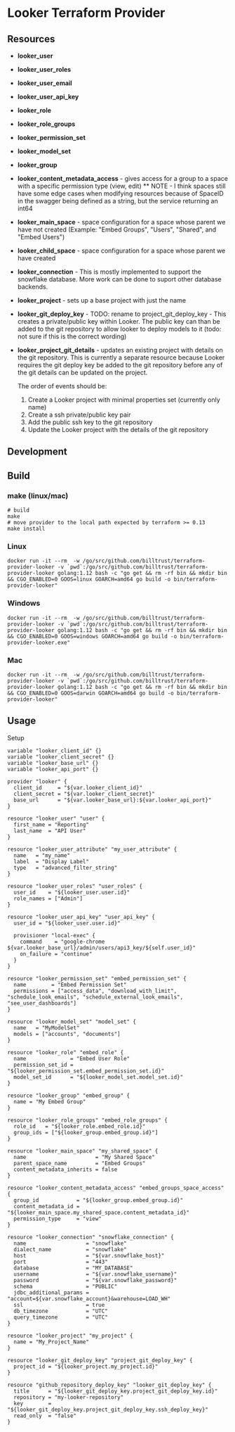 # Looker Terraform Provider

## Resources

* **looker_user**

* **looker_user_roles**

* **looker_user_email**

* **looker_user_api_key**

* **looker_role**

* **looker_role_groups**

* **looker_permission_set**

* **looker_model_set**

* **looker_group**

* **looker_content_metadata_access** - gives access for a group to a space with a specific permission type (view, edit)
** NOTE - I think spaces still have some edge cases when modifying resources because of SpaceID in the swagger being defined as a string, but the service returning an int64

* **looker_main_space** - space configuration for a space whose parent we have not created (Example: "Embed Groups", "Users", "Shared", and "Embed Users")

* **looker_child_space** - space configuration for a space whose parent we have created

* **looker_connection** - This is mostly implemented to support the snowflake database. More work can be done to suport other database backends.

* **looker_project** - sets up a base project with just the name

* **looker_git_deploy_key** - TODO: rename to project_git_deploy_key - This creates a private/public key within Looker.  The public key can than be added to the git repository to allow looker to deploy models to it (todo: not sure if this is the correct wording)

* **looker_project_git_details** - updates an existing project with details on the git repository.  This is currently a separate resource because Looker requires the git deploy key be added to the git repository before any of the git details can be updated on the project.

  The order of events should be:
  1. Create a Looker project with minimal properties set (currently only name)
  2. Create a ssh private/public key pair
  3. Add the public ssh key to the git repository
  4. Update the Looker project with the details of the git repository

## Development

## Build

### make (linux/mac)

```shell
# build
make
# move provider to the local path expected by terraform >= 0.13
make install
```

### Linux
```shell
docker run -it --rm  -w /go/src/github.com/billtrust/terraform-provider-looker -v `pwd`:/go/src/github.com/billtrust/terraform-provider-looker golang:1.12 bash -c "go get && rm -rf bin && mkdir bin && CGO_ENABLED=0 GOOS=linux GOARCH=amd64 go build -o bin/terraform-provider-looker"
```

### Windows
```shell
docker run -it --rm  -w /go/src/github.com/billtrust/terraform-provider-looker -v `pwd`:/go/src/github.com/billtrust/terraform-provider-looker golang:1.12 bash -c "go get && rm -rf bin && mkdir bin && CGO_ENABLED=0 GOOS=windows GOARCH=amd64 go build -o bin/terraform-provider-looker.exe"
```

### Mac
```shell
docker run -it --rm  -w /go/src/github.com/billtrust/terraform-provider-looker -v `pwd`:/go/src/github.com/billtrust/terraform-provider-looker golang:1.12 bash -c "go get && rm -rf bin && mkdir bin && CGO_ENABLED=0 GOOS=darwin GOARCH=amd64 go build -o bin/terraform-provider-looker"
```

## Usage

Setup
```
variable "looker_client_id" {}
variable "looker_client_secret" {}
variable "looker_base_url" {}
variable "looker_api_port" {}

provider "looker" {
  client_id     = "${var.looker_client_id}"
  client_secret = "${var.looker_client_secret}"
  base_url      = "${var.looker_base_url}:${var.looker_api_port}"
}
```

```
resource "looker_user" "user" {
  first_name = "Reporting"
  last_name  = "API User"
}
```

```
resource "looker_user_attribute" "my_user_attribute" {
  name   = "my_name"
  label  = "Display Label"
  type   = "advanced_filter_string"
}
```

```
resource "looker_user_roles" "user_roles" {
  user_id    = "${looker_user.user.id}"
  role_names = ["Admin"]
}
```

```
resource "looker_user_api_key" "user_api_key" {
  user_id = "${looker_user.user.id}"

  provisioner "local-exec" {
    command    = "google-chrome ${var.looker_base_url}/admin/users/api3_key/${self.user_id}"
    on_failure = "continue"
  }
}
```

```
resource "looker_permission_set" "embed_permission_set" {
  name        = "Embed Permission Set"
  permissions = ["access_data", "download_with_limit", "schedule_look_emails", "schedule_external_look_emails", "see_user_dashboards"]
}
```

```
resource "looker_model_set" "model_set" {
  name   = "MyModelSet"
  models = ["accounts", "documents"]
}
```

```
resource "looker_role" "embed_role" {
  name              = "Embed User Role"
  permission_set_id = "${looker_permission_set.embed_permission_set.id}"
  model_set_id      = "${looker_model_set.model_set.id}"
}
```

```
resource "looker_group" "embed_group" {
  name = "My Embed Group"
}
```

```
resource "looker_role_groups" "embed_role_groups" {
  role_id   = "${looker_role.embed_role.id}"
  group_ids = ["${looker_group.embed_group.id}"]
}
```

```
resource "looker_main_space" "my_shared_space" {
  name                      = "My Shared Space"
  parent_space_name         = "Embed Groups"
  content_metadata_inherits = false
}
```

```
resource "looker_content_metadata_access" "embed_groups_space_access" {
  group_id            = "${looker_group.embed_group.id}"
  content_metadata_id = "${looker_main_space.my_shared_space.content_metadata_id}"
  permission_type     = "view"
}
```

```
resource "looker_connection" "snowflake_connection" {
  name                   = "snowflake"
  dialect_name           = "snowflake"
  host                   = "${var.snowflake_host}"
  port                   = "443"
  database               = "MY_DATABASE"
  username               = "${var.snowflake_username}"
  password               = "${var.snowflake_password}"
  schema                 = "PUBLIC"
  jdbc_additional_params = "account=${var.snowflake_account}&warehouse=LOAD_WH"
  ssl                    = true
  db_timezone            = "UTC"
  query_timezone         = "UTC"
}
```

```
resource "looker_project" "my_project" {
  name = "My_Project_Name"
}
```

```
resource "looker_git_deploy_key" "project_git_deploy_key" {
  project_id = "${looker_project.my_project.id}"
}
```

```
resource "github_repository_deploy_key" "looker_git_deploy_key" {
  title      = "${looker_git_deploy_key.project_git_deploy_key.id}"
  repository = "my-looker-repository"
  key        = "${looker_git_deploy_key.project_git_deploy_key.ssh_deploy_key}"
  read_only  = "false"
}

```

